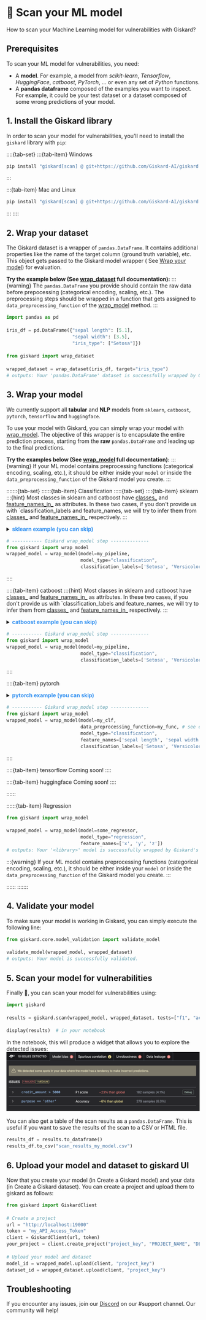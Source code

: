 # 🔬 Scan your ML model

How to scan your Machine Learning model for vulnerabilities with Giskard?

## Prerequisites

To scan your ML model for vulnerabilities, you need:

- A **model**. For example, a model from *scikit-learn*, *Tensorflow*, *HuggingFace*, *catboost*, *PyTorch*, ... or even
  any set of *Python* functions.
- A **pandas dataframe** composed of the examples you want to inspect. For example, it could be your test dataset or a
  dataset composed of some wrong predictions of your model.

## 1. Install the Giskard library

In order to scan your model for vulnerabilities, you'll need to install the `giskard` library with `pip`:

::::{tab-set}
:::{tab-item} Windows

```sh
pip install "giskard[scan] @ git+https://github.com/Giskard-AI/giskard.git@feature/scan#subdirectory=python-client" --user
```

:::

:::{tab-item} Mac and Linux

```sh
pip install "giskard[scan] @ git+https://github.com/Giskard-AI/giskard.git@feature/scan#subdirectory=python-client"
```

:::
::::

## 2. Wrap your dataset

The Giskard dataset is a wrapper of `pandas.DataFrame`. It contains additional properties like the name of the target
column (ground truth variable), etc. This object gets passed to the Giskard model wrapper (
See [Wrap your model](#wrap-your-model)) for evaluation.

**Try the example below (See [wrap_dataset](../../reference/datasets/index.rst#giskard.wrap_dataset) full documentation):**
:::{warning}
The `pandas.DataFrame` you provide should contain the raw data before prepocessing (categorical encoding, scaling,
etc.). The preprocessing steps should be wrapped in a function that gets assigned to `data_preprocessing_function` of
the [wrap_model](../../reference/models/index.rst#giskard.wrap_model) method.
:::
```python
import pandas as pd

iris_df = pd.DataFrame({"sepal length": [5.1],
                        "sepal width": [3.5],
                        "iris_type": ["Setosa"]})

from giskard import wrap_dataset

wrapped_dataset = wrap_dataset(iris_df, target="iris_type")
# outputs: Your 'pandas.DataFrame' dataset is successfully wrapped by Giskard's 'Dataset' wrapper class.
```

## 3. Wrap your model

We currently support all **tabular** and **NLP** models from `sklearn`, `catboost`, `pytorch`, `tensorflow`
and `huggingface`.

To use your model with Giskard, you can simply wrap your model
with [wrap_model](../../reference/models/index.rst#giskard.wrap_model). The objective of this wrapper is to encapsulate 
the entire prediction process, starting from the **raw** `pandas.DataFrame` and leading up to the final predictions. 

**Try the examples below (See [wrap_model](../../reference/models/index.rst#giskard.wrap_model) full documentation):**
:::{warning}
If your ML model contains preprocessing functions (categorical encoding, scaling, etc.), it should be either inside your
`model` or inside the `data_preprocessing_function` of the Giskard model you create.
:::

:::::::{tab-set}
::::::{tab-item} Classification
:::::{tab-set}
::::{tab-item} sklearn
:::{hint}
Most classes in sklearn and catboost
have [classes_](https://scikit-learn.org/stable/modules/generated/sklearn.feature_selection.RFE.html#sklearn.feature_selection.RFE.classes_)
and [feature_names_in_](https://scikit-learn.org/stable/modules/generated/sklearn.pipeline.Pipeline.html#sklearn.pipeline.Pipeline.feature_names_in_)
as attributes. In these two cases, if you don't
provide us with `classification_labels and feature_names, we will try to infer them
from [classes_](https://scikit-learn.org/stable/modules/generated/sklearn.feature_selection.RFE.html#sklearn.feature_selection.RFE.classes_)
and [feature_names_in_](https://scikit-learn.org/stable/modules/generated/sklearn.pipeline.Pipeline.html#sklearn.pipeline.Pipeline.feature_names_in_)
respectively.
:::
<details>
  <summary> <b> <span style="color: #3190f1;">  sklearn example (you can skip) </span> </b> </summary> 

  ```python
  # ----------- sklearn example --------------
  from sklearn.pipeline import Pipeline 
  from sklearn.preprocessing import StandardScaler
  from sklearn.compose import ColumnTransformer
  from sklearn.linear_model import LogisticRegression
  
  
  numeric_transformer = Pipeline([('scaler', StandardScaler())])
  
  preprocessor = ColumnTransformer(
    transformers=[('num', numeric_transformer, list(iris_df.columns))]
  )
  
  my_pipeline = Pipeline(steps=[('preprocessor', preprocessor),
                   ('classifier', LogisticRegression(max_iter=1000))])
  # --> fit my_pipeline here
  ```
</details>

```python
# ----------- Giskard wrap_model step --------------
from giskard import wrap_model
wrapped_model = wrap_model(model=my_pipeline,
                           model_type="classification",
                           classification_labels=['Setosa', 'Versicolor', 'Virginica'])
```
::::


::::{tab-item} catboost
:::{hint}
Most classes in sklearn and catboost
have [classes_](https://scikit-learn.org/stable/modules/generated/sklearn.feature_selection.RFE.html#sklearn.feature_selection.RFE.classes_)
and [feature_names_in_](https://scikit-learn.org/stable/modules/generated/sklearn.pipeline.Pipeline.html#sklearn.pipeline.Pipeline.feature_names_in_)
as attributes. In these two cases, if you don't
provide us with `classification_labels and feature_names, we will try to infer them
from [classes_](https://scikit-learn.org/stable/modules/generated/sklearn.feature_selection.RFE.html#sklearn.feature_selection.RFE.classes_)
and [feature_names_in_](https://scikit-learn.org/stable/modules/generated/sklearn.pipeline.Pipeline.html#sklearn.pipeline.Pipeline.feature_names_in_)
respectively.
:::
<details>
  <summary> <b> <span style="color: #3190f1;"> catboost example (you can skip) </span> </b></summary>

```python
# ----------- catboost example --------------
from sklearn.pipeline import Pipeline
from sklearn.preprocessing import StandardScaler
from sklearn.compose import ColumnTransformer
from catboost import CatBoostClassifier


numeric_transformer = Pipeline([('scaler', StandardScaler())])

preprocessor = ColumnTransformer(
  transformers=[('num', numeric_transformer, list(iris_df.columns))]
)

my_pipeline = Pipeline(steps=[('preprocessor', preprocessor),
                         ('classifier', CatBoostClassifier(iterations=1000))])
# --> fit my_pipeline here
```
</details>

```python
# ----------- Giskard wrap_model step --------------
from giskard import wrap_model
wrapped_model = wrap_model(model=my_pipeline,
                           model_type="classification",
                           classification_labels=['Setosa', 'Versicolor', 'Virginica'])
```
::::

::::{tab-item} pytorch
<details>
  <summary> <b> <span style="color: #3190f1;"> pytorch example (you can skip) </span></b></summary>

```python
# ----------- pytorch example --------------
import torch
import torch.nn as nn
import pandas as pd
from sklearn.preprocessing import StandardScaler

class NNClassificationModel(nn.Module):
  def __init__(self,input_dim,output_dim):
    super(NNClassificationModel,self).__init__()
    self.input_layer    = nn.Linear(input_dim,128)
    self.hidden_layer1  = nn.Linear(128,64)
    self.output_layer   = nn.Linear(64,output_dim)
    self.relu = nn.ReLU()

  def forward(self,x):
    out =  self.relu(self.input_layer(x))
    out =  self.relu(self.hidden_layer1(out))
    out =  self.output_layer(out)
    return out

my_scaler = StandardScaler()
# --> fit my_scaler here
my_clf = NNClassificationModel(4, 3)
# --> fit my_clf here

# With pytorch, the output of the preprocessing function must be an iterable by default.
# You can pass iterate_dataset=False to wrap_model() otherwise (See documentation).
def my_func(df: pd.DataFrame):
    return torch.from_numpy(my_scaler.transform(df.to_numpy()))
```
</details>

```python
# ----------- Giskard wrap_model step --------------
from giskard import wrap_model
wrapped_model = wrap_model(model=my_clf,
                           data_preprocessing_function=my_func, # see example above
                           model_type="classification",
                           feature_names=['sepal length', 'sepal width', 'petal length'],
                           classification_labels=['Setosa', 'Versicolor', 'Virginica'])
```
::::

::::{tab-item} tensorflow
Coming soon!
::::

::::{tab-item} huggingface
Coming soon!
::::
  
::::::

::::::{tab-item} Regression
```python
from giskard import wrap_model

wrapped_model = wrap_model(model=some_regressor,
                           model_type="regression",
                           feature_names=['x', 'y', 'z'])
# outputs: Your '<library>' model is successfully wrapped by Giskard's '<wrapper name>' wrapper class.
```
:::{warning}
If your ML model contains preprocessing functions (categorical encoding, scaling, etc.), it should be either inside your
`model` or inside the `data_preprocessing_function` of the Giskard model you create.
:::

::::::
:::::::

## 4. Validate your model

To make sure your model is working in Giskard, you can simply execute the following line:

```python
from giskard.core.model_validation import validate_model

validate_model(wrapped_model, wrapped_dataset)
# outputs: Your model is successfully validated.
```

## 5. Scan your model for vulnerabilities

Finally 🎉, you can scan your model for vulnerabilities using:

```python
import giskard

results = giskard.scan(wrapped_model, wrapped_dataset, tests=["f1", "accuracy"])

display(results)  # in your notebook
```

In the notebook, this will produce a widget that allows you to explore the detected issues:
![](<../../assets/scan_results.png>)

You can also get a table of the scan results as a `pandas.DataFrame`. This is useful if you want to save the results of
the scan to a CSV or HTML file.

```python
results_df = results.to_dataframe()
results_df.to_csv("scan_results_my_model.csv")
```  

## 6. Upload your model and dataset to giskard UI

Now that you create your model (in Create a Giskard model) and your data (in Create a Giskard dataset). You can create a
project and upload them to giskard as follows:

```python
from giskard import GiskardClient

# Create a project
url = "http://localhost:19000"
token = "my_API_Access_Token"
client = GiskardClient(url, token)
your_project = client.create_project("project_key", "PROJECT_NAME", "DESCRIPTION")

# Upload your model and dataset
model_id = wrapped_model.upload(client, "project_key")
dataset_id = wrapped_dataset.upload(client, "project_key")
```

## Troubleshooting

If you encounter any issues, join our [Discord](https://discord.gg/fkv7CAr3FE) on our #support channel. Our community
will help!

